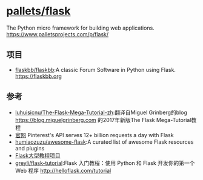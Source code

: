 # [pallets/flask](https://github.com/pallets/flask)

The Python micro framework for building web applications. https://www.palletsprojects.com/p/flask/

## 项目

* [flaskbb/flaskbb](https://github.com/flaskbb/flaskbb):A classic Forum Software in Python using Flask. https://flaskbb.org

## 参考

* [luhuisicnu/The-Flask-Mega-Tutorial-zh](https://github.com/luhuisicnu/The-Flask-Mega-Tutorial-zh):翻译自Miguel Grinberg的blog https://blog.miguelgrinberg.com 的2017年新版The Flask Mega-Tutorial教程
* [官网](http://flask.pocoo.org/) Pinterest's API serves 12+ billion requests a day with Flask
* [humiaozuzu/awesome-flask](https://github.com/humiaozuzu/awesome-flask):A curated list of awesome Flask resources and plugins
* [Flask大型教程项目](https://flask-mega-tutorial.readthedocs.io/zh_CN/latest/)
* [greyli/flask-tutorial](https://github.com/greyli/flask-tutorial):Flask 入门教程：使用 Python 和 Flask 开发你的第一个 Web 程序 http://helloflask.com/tutorial
